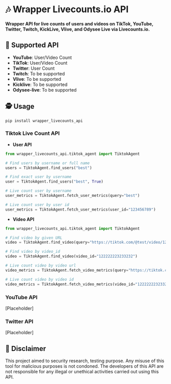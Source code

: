 # 🎶 Wrapper Livecounts.io API

**Wrapper API for live counts of users and videos on TikTok, YouTube, Twitter, Twitch, KickLive, Vlive, and Odysee Live via Livecounts.io.**

## 📝 Supported API

- **YouTube**: User/Video Count
- **TikTok**: User/Video Count
- **Twitter**: User Count
- **Twitch**: To be supported
- **Vlive**: To be supported
- **Kicklive**: To be supported
- **Odysee-live**: To be supported

## 🕵️ Usage

```shell
pip install wrapper_livecounts_api
```

### Tiktok Live Count API

- **User API**

```python
from wrapper_livecounts_api.tiktok_agent import TiktokAgent

# Find users by username or full name
users = TiktokAgent.find_users("best")

# Find exact user by username
user = TiktokAgent.find_users("best", True)

# Live count user by username
user_metrics = TiktokAgent.fetch_user_metrics(query="best")

# Live count user by user id
user_metrics = TiktokAgent.fetch_user_metrics(user_id="123456789")
```

- **Video API**

```python
from wrapper_livecounts_api.tiktok_agent import TiktokAgent

# Find video by given URL
video = TiktokAgent.find_video(query="https://tiktok.com/@test/video/122222223233232?test1=value1")

# Find video by video_id
video = TiktokAgent.find_video(video_id="122222223233232")

# Live count video by video url
video_metrics = TiktokAgent.fetch_video_metrics(query="https://tiktok.com/@test/video/122222223233232?test1=value1")

# Live count video by video id
video_metrics = TiktokAgent.fetch_video_metrics(video_id="122222223233232")
```

### YouTube API

[Placeholder]

### Twitter API

[Placeholder]

## 📛 Disclaimer

This project aimed to security research, testing purpose. Any misuse of this tool for malicious purposes is not condoned.
The developers of this API are not responsible for any illegal or unethical activities carried out using this API.
